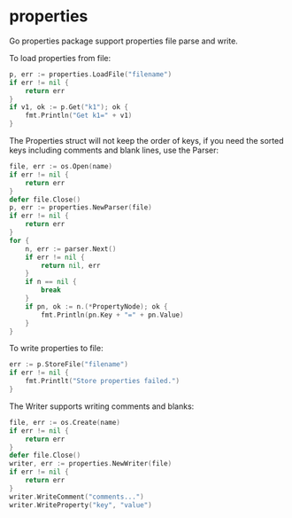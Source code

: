 # properties 

Go properties package support properties file parse and write.

To load properties from file:
```go
p, err := properties.LoadFile("filename")
if err != nil {
	return err
}
if v1, ok := p.Get("k1"); ok {
	fmt.Println("Get k1=" + v1)
}
```

The Properties struct will not keep the order of keys, if you need the sorted keys including comments and blank lines, use the Parser:
```go
file, err := os.Open(name)
if err != nil {
	return err
}
defer file.Close()
p, err := properties.NewParser(file)
if err != nil {
	return err
}
for {
	n, err := parser.Next()
	if err != nil {
		return nil, err
	}
	if n == nil {
		break
	}
	if pn, ok := n.(*PropertyNode); ok {
		fmt.Println(pn.Key + "=" + pn.Value)
	}
}
```

To write properties to file:
```go
err := p.StoreFile("filename")
if err != nil {
	fmt.Printlt("Store properties failed.")
}
```

The Writer supports writing comments and blanks:
```go
file, err := os.Create(name)
if err != nil {
	return err
}
defer file.Close()
writer, err := properties.NewWriter(file)
if err != nil {
	return err
}
writer.WriteComment("comments...")
writer.WriteProperty("key", "value")
``` 
